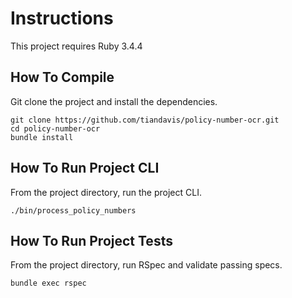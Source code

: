 # Instructions

This project requires Ruby 3.4.4

## How To Compile

Git clone the project and install the dependencies.

```
git clone https://github.com/tiandavis/policy-number-ocr.git
cd policy-number-ocr
bundle install
```

## How To Run Project CLI

From the project directory, run the project CLI.

```
./bin/process_policy_numbers
```

## How To Run Project Tests

From the project directory, run RSpec and validate passing specs.

```
bundle exec rspec
```
